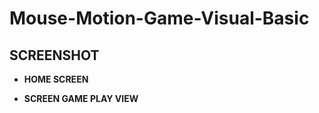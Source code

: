# Mouse-Motion-Game-Visual-Basic
## SCREENSHOT
* <b>HOME SCREEN</b>
  <p align="center>
    <img src="https://raw.githubusercontent.com/ilhamyoga/Mouse-Motion-Game-Visual-Basic/master/screenshot/Home.png" width=600/>
  </p>
* <b>SCREEN GAME PLAY VIEW</b>
  <p align="center>
    <img src="https://raw.githubusercontent.com/ilhamyoga/Mouse-Motion-Game-Visual-Basic/master/screenshot/Level%201.png" width=600/>
  </p>
